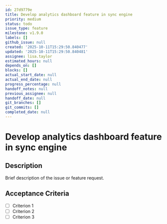 ```yaml
---
id: 27d9779e
title: Develop analytics dashboard feature in sync engine
priority: medium
status: todo
issue_type: feature
milestone: v1.9.0
labels: []
github_issue: null
created: '2025-10-11T15:29:50.840477'
updated: '2025-10-11T15:29:50.840481'
assignee: lisa.taylor
estimated_hours: null
depends_on: []
blocks: []
actual_start_date: null
actual_end_date: null
progress_percentage: null
handoff_notes: null
previous_assignee: null
handoff_date: null
git_branches: []
git_commits: []
completed_date: null
---
```


# Develop analytics dashboard feature in sync engine

## Description

Brief description of the issue or feature request.

## Acceptance Criteria

- [ ] Criterion 1
- [ ] Criterion 2
- [ ] Criterion 3